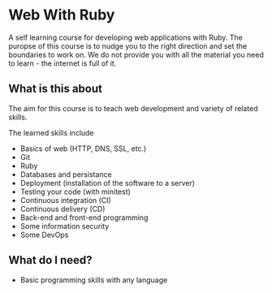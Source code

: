 # Web With Ruby

A self learning course for developing web applications with Ruby. The puropse of
this course is to nudge you to the right direction and set the boundaries
to work on. We do not provide you with all the material you need to learn - the
internet is full of it.

## What is this about

The aim for this course is to teach web development and variety of related skills.

The learned skills include

* Basics of web (HTTP, DNS, SSL, etc.)
* Git
* Ruby
* Databases and persistance
* Deployment (installation of the software to a server)
* Testing your code (with minitest)
* Continuous integration (CI)
* Continuous delivery (CD)
* Back-end and front-end programming
* Some information security
* Some DevOps

## What do I need?

* Basic programming skills with any language
